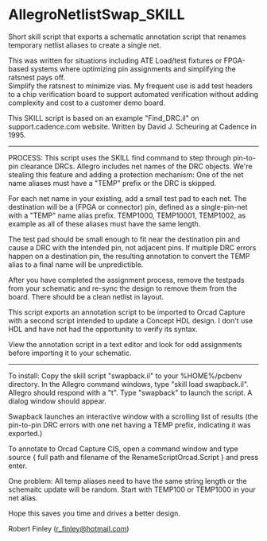 # AllegroNetlistSwap_SKILL
Short skill script that exports a schematic annotation script that renames temporary netlist aliases to create a single net.

This was written for situations including ATE Load/test fixtures or FPGA-based systems where optimizing pin assignments and simplifying the ratsnest pays off.  
Simplify the ratsnest to minimize vias.   My frequent use is add test headers to a chip verification board to support automated verification without adding complexity and cost to a customer demo board.

This SKILL script is based on an example "Find_DRC.il" on support.cadence.com website.   Written by David J. Scheuring at Cadence in 1995.

-----

PROCESS:
This script uses the SKILL find command to step through pin-to-pin clearance DRCs.  Allegro includes net names of the DRC objects.   We're stealing this feature and adding a protection mechanism:  One of the net name aliases must have a "TEMP" prefix or the DRC is skipped.

For each net name in your existing, add a small test pad to each net.   The destination will be a (FPGA or connector) pin, defined as a single-pin-net with a "TEMP" name alias prefix.   TEMP1000, TEMP10001, TEMP1002, as example as all of these aliases must have the same length.

The test pad should be small enough to fit near the destination pin and cause a DRC with the intended pin, not adjacent pins.  If multiple DRC errors happen on a destination pin, the resulting annotation to convert the TEMP alias to a final name will be unpredictible.  

After you have completed the assignment process, remove the testpads from your schematic and re-sync the design to remove them from the board.  There should be a clean netlist in layout.

This script exports an annotation script to be imported to Orcad Capture with a second script intended to update a Concept HDL design.   I don't use HDL and have not had the opportunity to verify its syntax.  

View the annotation script in a text editor and look for odd assignments before importing it to your schematic.

---------------------
To install:  Copy the skill script "swapback.il" to your %HOME%/pcbenv directory.
In the Allegro command windows, type "skill load swapback.il".   Allegro should respond with a "t".
Type "swapback" to launch the script.   A dialog window should appear.

Swapback launches an interactive window with a scrolling list of results (the pin-to-pin DRC errors with one net having a TEMP prefix, indicating it was exported.)

To annotate to Orcad Capture CIS, open a command window and type
      source {  full path and filename of the RenameScriptOrcad.Script } and press enter.

One problem:  All temp aliases need to have the same string length or the schemaitc update will be random.  Start with TEMP100 or TEMP1000 in your net alias.

Hope this saves you time and drives a better design.

Robert Finley (r_finley@hotmail.com)
